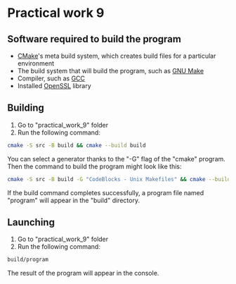 
# Practical work 9

## Software required to build the program
- [CMake](https://cmake.org/)'s meta build system, which creates build files for a particular environment
- The build system that will build the program, such as [GNU Make](https://www.gnu.org/software/make/)
- Compiler, such as [GCC](https://gcc.gnu.org/)
- Installed [OpenSSL](https://www.openssl.org/) library

## Building

1. Go to "practical_work_9" folder
2. Run the following command:
```sh
cmake -S src -B build && cmake --build build
```
You can select a generator thanks to the "-G" flag of the "cmake" program. Then the command to build the program might look like this:
```sh
cmake -S src -B build -G "CodeBlocks - Unix Makefiles" && cmake --build build
```
If the build command completes successfully, a program file named "program" will appear in the "build" directory.

## Launching

1. Go to "practical_work_9" folder
2. Run the following command:
```sh
build/program
```

The result of the program will appear in the console.
